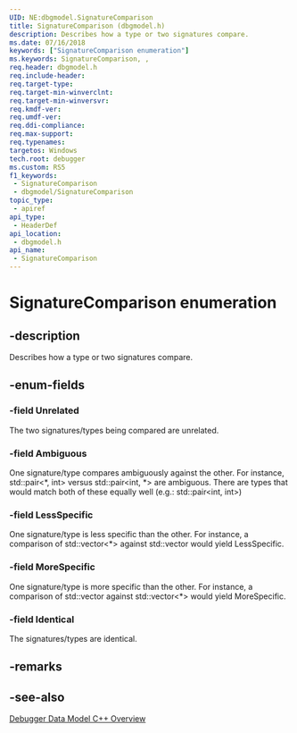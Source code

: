 ```yaml
---
UID: NE:dbgmodel.SignatureComparison
title: SignatureComparison (dbgmodel.h)
description: Describes how a type or two signatures compare.
ms.date: 07/16/2018
keywords: ["SignatureComparison enumeration"]
ms.keywords: SignatureComparison, ,
req.header: dbgmodel.h
req.include-header: 
req.target-type: 
req.target-min-winverclnt: 
req.target-min-winversvr: 
req.kmdf-ver: 
req.umdf-ver: 
req.ddi-compliance: 
req.max-support: 
req.typenames: 
targetos: Windows
tech.root: debugger
ms.custom: RS5
f1_keywords:
 - SignatureComparison
 - dbgmodel/SignatureComparison
topic_type:
 - apiref
api_type:
 - HeaderDef
api_location:
 - dbgmodel.h
api_name:
 - SignatureComparison
---
```


# SignatureComparison enumeration


## -description

Describes how a type or two signatures compare.

## -enum-fields

### -field Unrelated 

The two signatures/types being compared are unrelated.

### -field Ambiguous 

One signature/type compares ambiguously against the other.  For instance, std::pair<*, int> versus std::pair<int, *> are ambiguous.  There are types that would
 match both of these equally well (e.g.: std::pair<int, int>)

### -field LessSpecific 

One signature/type is less specific than the other.  For instance, a comparison of std::vector<*> against std::vector<int> would yield LessSpecific.

### -field MoreSpecific 

One signature/type is more specific than the other.  For instance, a comparison of std::vector<int> against std::vector<*> would yield MoreSpecific.

### -field Identical 

The signatures/types are identical.

## -remarks

## -see-also

[Debugger Data Model C++ Overview](/windows-hardware/drivers/debugger/data-model-cpp-overview)
